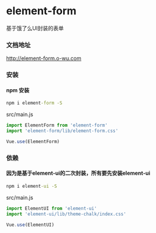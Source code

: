 # element-form
基于饿了么UI封装的表单

### 文档地址
<a href="http://element-form.o-wu.com" target="_blank">http://element-form.o-wu.com</a>

### 安装
#### npm 安装
```cmd
npm i element-form -S
```

src/main.js
```js
import ElementForm from 'element-form'
import 'element-form/lib/element-form.css'

Vue.use(ElementForm)
```



### 依赖
#### 因为是基于element-ui的二次封装，所有要先安装element-ui
```cmd
npm i element-ui -S
```

src/main.js
```js
import ElementUI from 'element-ui'
import 'element-ui/lib/theme-chalk/index.css'

Vue.use(ElementUI)
```

